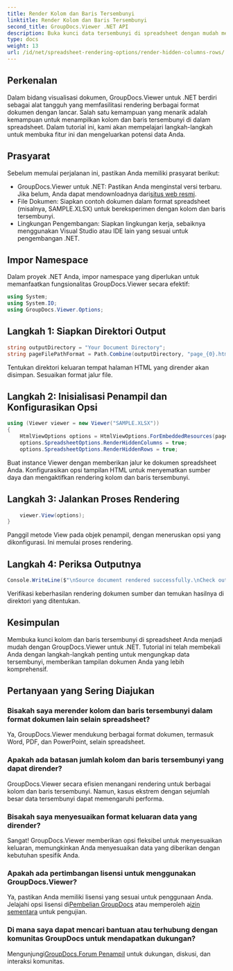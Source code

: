 ```yaml
---
title: Render Kolom dan Baris Tersembunyi
linktitle: Render Kolom dan Baris Tersembunyi
second_title: GroupDocs.Viewer .NET API
description: Buka kunci data tersembunyi di spreadsheet dengan mudah menggunakan GroupDocs.Viewer untuk .NET. Ikuti panduan langkah demi langkah kami untuk menampilkan kolom dan baris yang tersembunyi.
type: docs
weight: 13
url: /id/net/spreadsheet-rendering-options/render-hidden-columns-rows/
---
```

## Perkenalan
Dalam bidang visualisasi dokumen, GroupDocs.Viewer untuk .NET berdiri sebagai alat tangguh yang memfasilitasi rendering berbagai format dokumen dengan lancar. Salah satu kemampuan yang menarik adalah kemampuan untuk menampilkan kolom dan baris tersembunyi di dalam spreadsheet. Dalam tutorial ini, kami akan mempelajari langkah-langkah untuk membuka fitur ini dan mengeluarkan potensi data Anda.
## Prasyarat
Sebelum memulai perjalanan ini, pastikan Anda memiliki prasyarat berikut:
- GroupDocs.Viewer untuk .NET: Pastikan Anda menginstal versi terbaru. Jika belum, Anda dapat mendownloadnya dari[situs web resmi](https://releases.groupdocs.com/viewer/net/).
- File Dokumen: Siapkan contoh dokumen dalam format spreadsheet (misalnya, SAMPLE.XLSX) untuk bereksperimen dengan kolom dan baris tersembunyi.
- Lingkungan Pengembangan: Siapkan lingkungan kerja, sebaiknya menggunakan Visual Studio atau IDE lain yang sesuai untuk pengembangan .NET.
## Impor Namespace
Dalam proyek .NET Anda, impor namespace yang diperlukan untuk memanfaatkan fungsionalitas GroupDocs.Viewer secara efektif:
```csharp
using System;
using System.IO;
using GroupDocs.Viewer.Options;
```
## Langkah 1: Siapkan Direktori Output
```csharp
string outputDirectory = "Your Document Directory";
string pageFilePathFormat = Path.Combine(outputDirectory, "page_{0}.html");
```
Tentukan direktori keluaran tempat halaman HTML yang dirender akan disimpan. Sesuaikan format jalur file.
## Langkah 2: Inisialisasi Penampil dan Konfigurasikan Opsi
```csharp
using (Viewer viewer = new Viewer("SAMPLE.XLSX"))
{
    HtmlViewOptions options = HtmlViewOptions.ForEmbeddedResources(pageFilePathFormat);
    options.SpreadsheetOptions.RenderHiddenColumns = true;
    options.SpreadsheetOptions.RenderHiddenRows = true;
```
Buat instance Viewer dengan memberikan jalur ke dokumen spreadsheet Anda. Konfigurasikan opsi tampilan HTML untuk menyematkan sumber daya dan mengaktifkan rendering kolom dan baris tersembunyi.
## Langkah 3: Jalankan Proses Rendering
```csharp
    viewer.View(options);
}
```
Panggil metode View pada objek penampil, dengan meneruskan opsi yang dikonfigurasi. Ini memulai proses rendering.
## Langkah 4: Periksa Outputnya
```csharp
Console.WriteLine($"\nSource document rendered successfully.\nCheck output in {outputDirectory}.");
```
Verifikasi keberhasilan rendering dokumen sumber dan temukan hasilnya di direktori yang ditentukan.
## Kesimpulan
Membuka kunci kolom dan baris tersembunyi di spreadsheet Anda menjadi mudah dengan GroupDocs.Viewer untuk .NET. Tutorial ini telah membekali Anda dengan langkah-langkah penting untuk mengungkap data tersembunyi, memberikan tampilan dokumen Anda yang lebih komprehensif.
## Pertanyaan yang Sering Diajukan
### Bisakah saya merender kolom dan baris tersembunyi dalam format dokumen lain selain spreadsheet?
Ya, GroupDocs.Viewer mendukung berbagai format dokumen, termasuk Word, PDF, dan PowerPoint, selain spreadsheet.
### Apakah ada batasan jumlah kolom dan baris tersembunyi yang dapat dirender?
GroupDocs.Viewer secara efisien menangani rendering untuk berbagai kolom dan baris tersembunyi. Namun, kasus ekstrem dengan sejumlah besar data tersembunyi dapat memengaruhi performa.
### Bisakah saya menyesuaikan format keluaran data yang dirender?
Sangat! GroupDocs.Viewer memberikan opsi fleksibel untuk menyesuaikan keluaran, memungkinkan Anda menyesuaikan data yang diberikan dengan kebutuhan spesifik Anda.
### Apakah ada pertimbangan lisensi untuk menggunakan GroupDocs.Viewer?
 Ya, pastikan Anda memiliki lisensi yang sesuai untuk penggunaan Anda. Jelajahi opsi lisensi di[Pembelian GroupDocs](https://purchase.groupdocs.com/buy) atau memperoleh a[izin sementara](https://purchase.groupdocs.com/temporary-license/) untuk pengujian.
### Di mana saya dapat mencari bantuan atau terhubung dengan komunitas GroupDocs untuk mendapatkan dukungan?
 Mengunjungi[GroupDocs.Forum Penampil](https://forum.groupdocs.com/c/viewer/9) untuk dukungan, diskusi, dan interaksi komunitas.